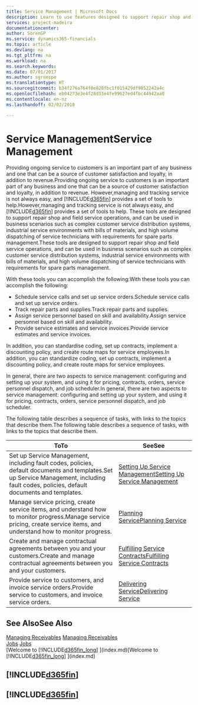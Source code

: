 ```yaml
---
title: Service Management | Microsoft Docs
description: Learn to use features designed to support repair shop and field service operations.
services: project-madeira
documentationcenter: 
author: SorenGP
ms.service: dynamics365-financials
ms.topic: article
ms.devlang: na
ms.tgt_pltfrm: na
ms.workload: na
ms.search.keywords: 
ms.date: 07/01/2017
ms.author: sgroespe
ms.translationtype: HT
ms.sourcegitcommit: b34f276a764f0e828fbc1f015429df9852242a4c
ms.openlocfilehash: eb04273e3e4f28d33e4fe99627ed4fbc44942aa0
ms.contentlocale: en-nz
ms.lasthandoff: 02/02/2018

---
```

# <a name="service-management"></a><span data-ttu-id="b5dad-103">Service Management</span><span class="sxs-lookup"><span data-stu-id="b5dad-103">Service Management</span></span>
<span data-ttu-id="b5dad-104">Providing ongoing service to customers is an important part of any business and one that can be a source of customer satisfaction and loyalty, in addition to revenue.</span><span class="sxs-lookup"><span data-stu-id="b5dad-104">Providing ongoing service to customers is an important part of any business and one that can be a source of customer satisfaction and loyalty, in addition to revenue.</span></span> <span data-ttu-id="b5dad-105">However,managing and tracking service is not always easy, and [!INCLUDE[d365fin](includes/d365fin_md.md)] provides a set of tools to help.</span><span class="sxs-lookup"><span data-stu-id="b5dad-105">However,managing and tracking service is not always easy, and [!INCLUDE[d365fin](includes/d365fin_md.md)] provides a set of tools to help.</span></span> <span data-ttu-id="b5dad-106">These tools are designed to support repair shop and field service operations, and can be used in business scenarios such as complex customer service distribution systems, industrial service environments with bills of materials, and high volume dispatching of service technicians with requirements for spare parts management.</span><span class="sxs-lookup"><span data-stu-id="b5dad-106">These tools are designed to support repair shop and field service operations, and can be used in business scenarios such as complex customer service distribution systems, industrial service environments with bills of materials, and high volume dispatching of service technicians with requirements for spare parts management.</span></span>  

 <span data-ttu-id="b5dad-107">With these tools you can accomplish the following:</span><span class="sxs-lookup"><span data-stu-id="b5dad-107">With these tools you can accomplish the following:</span></span>  

* <span data-ttu-id="b5dad-108">Schedule service calls and set up service orders.</span><span class="sxs-lookup"><span data-stu-id="b5dad-108">Schedule service calls and set up service orders.</span></span>  
* <span data-ttu-id="b5dad-109">Track repair parts and supplies.</span><span class="sxs-lookup"><span data-stu-id="b5dad-109">Track repair parts and supplies.</span></span>  
* <span data-ttu-id="b5dad-110">Assign service personnel based on skill and availability.</span><span class="sxs-lookup"><span data-stu-id="b5dad-110">Assign service personnel based on skill and availability.</span></span>  
* <span data-ttu-id="b5dad-111">Provide service estimates and service invoices.</span><span class="sxs-lookup"><span data-stu-id="b5dad-111">Provide service estimates and service invoices.</span></span>  

<span data-ttu-id="b5dad-112">In addition, you can standardise coding, set up contracts, implement a discounting policy, and create route maps for service employees.</span><span class="sxs-lookup"><span data-stu-id="b5dad-112">In addition, you can standardize coding, set up contracts, implement a discounting policy, and create route maps for service employees.</span></span>  

<span data-ttu-id="b5dad-113">In general, there are two aspects to service management: configuring and setting up your system, and using it for pricing, contracts, orders, service personnel dispatch, and job scheduler.</span><span class="sxs-lookup"><span data-stu-id="b5dad-113">In general, there are two aspects to service management: configuring and setting up your system, and using it for pricing, contracts, orders, service personnel dispatch, and job scheduler.</span></span>  

<span data-ttu-id="b5dad-114">The following table describes a sequence of tasks, with links to the topics that describe them.</span><span class="sxs-lookup"><span data-stu-id="b5dad-114">The following table describes a sequence of tasks, with links to the topics that describe them.</span></span>   

|<span data-ttu-id="b5dad-115">**To**</span><span class="sxs-lookup"><span data-stu-id="b5dad-115">**To**</span></span>|<span data-ttu-id="b5dad-116">**See**</span><span class="sxs-lookup"><span data-stu-id="b5dad-116">**See**</span></span>|  
|------------|-------------|  
|<span data-ttu-id="b5dad-117">Set up Service Management, including fault codes, policies, default documents and templates.</span><span class="sxs-lookup"><span data-stu-id="b5dad-117">Set up Service Management, including fault codes, policies, default documents and templates.</span></span>|[<span data-ttu-id="b5dad-118">Setting Up Service Management</span><span class="sxs-lookup"><span data-stu-id="b5dad-118">Setting Up Service Management</span></span>](service-setup-service.md)|  
|<span data-ttu-id="b5dad-119">Manage service pricing, create service items, and understand how to monitor progress.</span><span class="sxs-lookup"><span data-stu-id="b5dad-119">Manage service pricing, create service items, and understand how to monitor progress.</span></span>|[<span data-ttu-id="b5dad-120">Planning Service</span><span class="sxs-lookup"><span data-stu-id="b5dad-120">Planning Service</span></span>](service-plan-service.md)|  
|<span data-ttu-id="b5dad-121">Create and manage contractual agreements between you and your customers.</span><span class="sxs-lookup"><span data-stu-id="b5dad-121">Create and manage contractual agreements between you and your customers.</span></span>|[<span data-ttu-id="b5dad-122">Fulfilling Service Contracts</span><span class="sxs-lookup"><span data-stu-id="b5dad-122">Fulfilling Service Contracts</span></span>](service-fulfill-service-contracts.md)|  
|<span data-ttu-id="b5dad-123">Provide service to customers, and invoice service orders.</span><span class="sxs-lookup"><span data-stu-id="b5dad-123">Provide service to customers, and invoice service orders.</span></span>|[<span data-ttu-id="b5dad-124">Delivering Service</span><span class="sxs-lookup"><span data-stu-id="b5dad-124">Delivering Service</span></span>](service-deliver-service.md)|  

## <a name="see-also"></a><span data-ttu-id="b5dad-125">See Also</span><span class="sxs-lookup"><span data-stu-id="b5dad-125">See Also</span></span>  
<span data-ttu-id="b5dad-126">[Managing Receivables](receivables-manage-receivables.md) </span><span class="sxs-lookup"><span data-stu-id="b5dad-126">[Managing Receivables](receivables-manage-receivables.md) </span></span>  
<span data-ttu-id="b5dad-127">[Jobs](projects-how-create-jobs.md) </span><span class="sxs-lookup"><span data-stu-id="b5dad-127">[Jobs](projects-how-create-jobs.md) </span></span>  
<span data-ttu-id="b5dad-128">[Welcome to [!INCLUDE[d365fin_long](includes/d365fin_long_md.md)] ](index.md)</span><span class="sxs-lookup"><span data-stu-id="b5dad-128">[Welcome to [!INCLUDE[d365fin_long](includes/d365fin_long_md.md)] ](index.md)</span></span>

## [!INCLUDE[d365fin](includes/free_trial_md.md)]  
## [!INCLUDE[d365fin](includes/training_link_md.md)]

